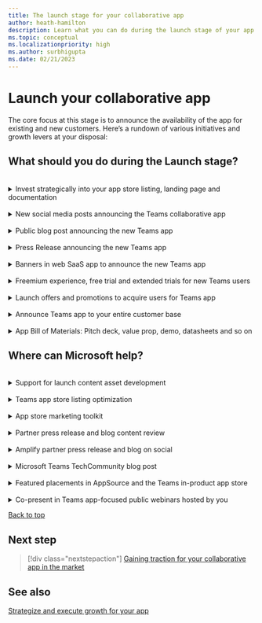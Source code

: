 ```yaml
---
title: The launch stage for your collaborative app
author: heath-hamilton
description: Learn what you can do during the launch stage of your app to grow your app.
ms.topic: conceptual
ms.localizationpriority: high
ms.author: surbhigupta
ms.date: 02/21/2023
---
```

# Launch your collaborative app

The core focus at this stage is to announce the availability of the app for existing and new customers. Here’s a rundown of various initiatives and growth levers at your disposal:

## What should you do during the Launch stage?

<br>

<details>
<summary>Invest strategically into your app store listing, landing page and documentation</summary>

Ensure that you’ve included links to your Teams app on your landing page, documentation, marketing materials, and so on. For more information, see [Promote your app on another site](../overview.md#promote-your-app-on-another-site) to fetch the link to your app inside the Teams in-product marketplace.

To get the public AppSource link, visiy [Microsoft AppSource](https://appsource.microsoft.com/marketplace/apps?exp=ubp8&page=1&product=teams) and search for your app in the search box. Pick the URL from your browser’s address bar.

Focus on the following with respect to your app store listing, landing page and documentation at this stage:

- **App store listing**: It's the description and metadata that appears on the public Teams marketplace. It's the most important piece of text that conveys what your app can do, and the value users can derive out of it. The app store listing appears within the App Store in Teams clients and the Manage Apps section in the Teams Admin Center. It also appears on the AppSource public marketplace on the web.

    Here’s some key guidance:

  - Call out specifically what your app can do inside Teams vs focusing on your core SaaS product. Users are hiring your app to do a job in Teams, not in your web SaaS app for the browser or native mobile clients and want to be certain it can deliver value inside Teams. It helps if you can call out the degree of overlap in terms of supported scenarios between your core SaaS product and Teams app.
  - Use bullet points and emojis to break the wall of text and achieve better readability.
  - Include screenshots in your listing that show the app’s experience and underscore the user value inside Teams.
  - Include a video in your listing that focuses on showing the app’s experience inside Teams. Generic marketing videos that talk about the user problem your app is solving or one that simply gives an overview of your entire SaaS product aren't meaningful. It leads to higher customer satisfaction if you set accurate expectations for your app's value and user experience inside Teams.
  - Ensure to include customer testimonials or quotes directly in your description and links to public references and success stories to build trust that your Teams app has already benefited customers. It will instill confidence in new customers looking to acquire or try your app.

    **Resources and examples for inspiration**

    Your app store listing must meet the validation guidelines and Teams marketplace policies to be published.

    For more information on optimizing your app store listing, see [Chapter 2 in Marketplace Best Practices Guide](https://aka.ms/marketplacebestpracticesguide).

- **Landing page**: It's the landing page for your app hosted on your website. You can use this page to talk about your Teams app in full detail. It must include the value delivered inside Teams, personas targeted, key scenarios, details of subscription or pricing, customer testimonials, and so on.  You can use this page to receive traffic from your core SaaS product or periodic digital or social campaigns.

    Here’s some key guidance:

  - As you’ve built a collaborative app inside Teams, avoid labeling it as a “Teams integration” page and linking it under the “Integrations” section in your website header, navigation menu or footer.
  - Your Teams collaborative app deserves a top-level link in your website header, navigation menu or footer. Make it easy to discover – more traffic is the first step to increased acquisition.
  - Use the recommended app store CTA arts on multiple places on this page prominently to direct users to acquire your app.
  - Include beautiful video, animated GIFs, and artful screenshots of your real Teams app on this page for impactful storytelling. Your goal should be to get everyone who lands on this page to install and try out your Teams app immediately.
  - Ensure to include credible customer testimonials (with their permissions of course) and links to public references and success stories to build trust that your Teams app has already benefited customers.
  - It’s a good practice to include a FAQ section where users can quickly find answers to their most common queries related to your Teams app. It can include scenarios, features, any other cost or pricing, which SaaS subscription plans of yours support the Teams app, and so on.
  - Include download links to on-demand webinars or sign-up links to scheduled trainings, webinars, or events for your Teams app on this page. Remember all of these will result in valuable marketing qualified leads for your app.
  - Include a section on this page to collect user feedback about the Teams app including new feature asks. You can also use the landing page to prominently showcase the planned roadmap for your Teams app. Your users can use this page to upvote or downvote upcoming features. Users are more likely to pick your app over competition if they see continuous investments in the product.
  - This page must link to public pages and host downloadable copies of various bills of materials for your Teams app (see the bill of materials section). It can include technical solution datasheets, Teams app one-pager, IT admin guides, end-user facing app usage guides, and so on.
  - Your detailed public support or documentation page for the Teams app (see Documentation section) must also be prominently discoverable on this page. Users typically stumble upon the app’s landing page via search results.
  - Add a link to this page in your core SaaS product, for example, web app, native mobile apps, from periodic digital or social campaigns targeted at users who are likely to be using Teams.
  - If you have a support chatbot available on your website to help visitors find the right information or get human assistance, ensure that you deploy and tune the same for visitors coming to this page for your Teams app to assist them at priority.

    **Resources and examples for inspiration**

    For more information on guidelines for your website landing page, see [Chapter 3 in Marketplace Best Practices Guide](https://aka.ms/marketplacebestpracticesguide).

    You must use a badge on your landing page to direct users to acquire your app from AppSource or the Teams in-client marketplace:

    :::image type="content" source="../../../../../assets/images/app-fundamentals/landing-page.png" alt-text="Badge to acquire app from AppSource or Teams in-client marketplace." lightbox="../../../../../assets/images/app-fundamentals/landing-page.png":::

- **Documentation**: Coinciding with your Teams app going live, you must ensure the following public documentation is hosted and discoverable publicly on your website:

  - **Support page for Teams collaborative app**: This page must contain any setup and configuration instructions required in your SaaS backend for the Teams app to function. Among other things, it must also include the following:

    - App rollout and governance guidelines for IT admins.
    - Troubleshooting steps for both IT admins and users should they run into specific problems.
    - Support FAQs.
    - How to raise support requests for your Teams app.
    - SLAs promised.

    Include links to download your app’s technical solution datasheet and IT admin facing guides on this page as these help existing and new prospective customers evaluate your app.

  - **Usage guide for Teams collaborative app**: It's a highly recommended page to handhold new users in getting started with your app. It’s an opportunity to show how users can immediately get value by using your app inside Teams.

      Include links to download the Teams app one-pager and end-user facing app usage guides on this page. We highly recommend adding a [Share to Teams](../../../../build-and-test/share-to-teams-from-web-apps.md) button on this page so that users who found this page the resources contained here helpful can easily share it with their colleagues.

  If you have a support chatbot available on your website to help visitors find the right information or get human assistance, ensure that you deploy and tune the same for visitors coming to this page for your Teams app to assist them at priority.

[Back to top](#what-should-you-do-during-the-launch-stage)
</details>
<br>
<details>
<summary>New social media posts announcing the Teams collaborative app</summary>

You can generate interest from both existing and new customers and also drive traffic to your app‘s landing page or directly to the app’s listing in Teams Marketplace through social media posts and paid campaigns executed on your social channels.

Remember to include media, such as a video or an animated GIF in your post to make it rich and interactive. Mention **@M365** and **@MicrosoftTeams** in your posts. Use the hashtags #Teamsapps, #MicrosoftTeams, #TeamsISV throughout the year in social media posts for your collaborative app. It aids in extending exposure and flagging Microsoft’s social team for a potential retweet.

  :::image type="content" source="../../../../../assets/images/app-fundamentals/social-media-posts.png" alt-text="Social media posts." lightbox="../../../../../assets/images/app-fundamentals/social-media-posts.png" :::

Connect with the [ISV Marketplace Success Rewards Program team](mailto:rewards@microsoft.com) to seek guidance for your social media campaign and possible collaboration with Microsoft for execution. You can also seek help with the success metrics you should measure, such as:

- Number of views or clicks on your social posts.
- Number of visitors on your landing page.
- Number of MQLs generated on the landing page.
- Number of visitors to your app’s listing in the marketplace.
- Number of Teams app installs post launch.

[Back to top](#what-should-you-do-during-the-launch-stage)
</details>
<br>
<details>
<summary>Public blog post announcing the new Teams app</summary>

Blog posts help communicate the value of your app and its integration with Microsoft Teams to your audience. Use your blog to introduce your Teams app, how to use it and communicate the value prop for your users including use cases, scenarios and customer success stories. Include logos, animated GIFs, screenshots, quotes, URLs, and information pertinent to promoting your app.

> [!NOTE]
> When using your blog channel to drive press or media coverage or to request Microsoft quotes, refer to Microsoft’s Press Release guidelines for reviews (see the press release section).

[Back to top](#what-should-you-do-during-the-launch-stage)
</details>
<br>
<details>
<summary>Press Release announcing the new Teams app</summary>

Use PRs to publicly announce the application you've built and your collaboration with Microsoft.

> [!NOTE]
> Press releases and quotes must be reviewed by Microsoft representatives.

Connect with the [ISV Marketplace Success Rewards Program team](mailto:rewards@microsoft.com) to avail of the service to review your press release draft and get a quote from Microsoft. Once you publicly post your press release, evangelize through other channels. Microsoft doesn't post partner press releases. <!-- // Example press releases. // -->

[Back to top](#what-should-you-do-during-the-launch-stage)
</details>
<br>
<details>
<summary>Banners in web SaaS app to announce the new Teams app</summary>

Include in-product CTAs prominently in your web SaaS product to let users know about your new or updated Teams collaborative app. You can use transient banners, notifications bar, what’s new notifications inside your SaaS product’s UI for all users.

:::image type="content" source="../../../../../assets/images/app-fundamentals/in-product-banner.png" alt-text="In-product banner." lightbox="../../../../../assets/images/app-fundamentals/in-product-banner.png" :::

You can also use push notifications to relevant users, such as those belonging to those customers of yours who use Microsoft 365.

The banner or notification CTA can direct users to your app‘s landing page or directly to the app’s listing in Teams Marketplace.

[Back to top](#what-should-you-do-during-the-launch-stage)
</details>
<br>
<details>
<summary>Freemium experience, free trial and extended trials for new Teams users</summary>

Since your goal at this stage is to achieve product-market fit for your app, it’s critical to learn how users are perceiving your new app and if they’re getting the intended value by using the app. If you have a freemium SaaS offering, offer a limited feature set in your Teams app for free. If not already done for your core SaaS product, offer free trials to users who sign up for your app (and SaaS service) through the Teams marketplace (that is AppSource or Teams in-product store). If you already offer trials for your SaaS product and your standard free trial period is 15 days, consider extending the trial period for Teams users to 30-60 days.

Given you’ve built your Teams app for collaborative use cases, you'll naturally want trial users to invite their colleagues as well to use your app in shared context inside Teams. An extended trial facilitates collaborative evaluation of your app and increases the likelihood of these users converting to paid and sticky customers.

[Back to top](#what-should-you-do-during-the-launch-stage)
</details>
<br>
<details>
<summary>Launch offers and promotions to acquire users for Teams app</summary>

To acquire new customers for your Teams collaborative app, consider offering a little extra incentive to Teams users other than what’s available for your core SaaS product. If your app requires paid subscriptions, consider offering launch period discounts.

Consider promotions, such as 1:1 product demos, customer success consultations, invite-only webinars, trainings for the entire business unit or team using your Teams app help to differentiate your app. Such promotions help accelerate customer acquisition.

If you've already listed your transactable SaaS subscriptions for the Teams app in the marketplace, ensure that you price them at a discount. It encourages users to purchase your offer directly from the Teams marketplace.

:::image type="content" source="../../../../../assets/images/app-fundamentals/launch-offers-promotions.png" alt-text="Screenshot shows the launch offers and promotions page in Teams." lightbox="../../../../../assets/images/app-fundamentals/launch-offers-promotions.png" :::

[Back to top](#what-should-you-do-during-the-launch-stage)
</details>
<br>
<details>
<summary>Announce Teams app to your entire customer base</summary>

The first time your Teams app goes live on the marketplace and for every subsequent major updates, consider outreach to your entire customer base announcing the availability of the app. While social media posts, public blog post and press releases are for the entire world audience, direct-to-customer emails are the best channel to drive awareness about your app within existing customer organizations.

Ensure that you introduce your Teams app, its usage, and its value proposition for your users. You must include use cases, scenarios, customer stories via animated GIFs, screenshots, quotes, and CTAs to your app’s public landing page. Also, add install links to the Teams marketplace for the benefit of those users who are willing to get started immediately.

[Back to top](#what-should-you-do-during-the-launch-stage)
</details>
<br>
<details>
<summary>App Bill of Materials: Pitch deck, value prop, demo, datasheets and so on</summary>

To help Microsoft’s customer-facing teams talk about your app, we encourage you to develop comprehensive Go-to-Market Bill of Materials (GTM BOM). This bill of materials enables thousands of Microsoft customer-facing personnel to successfully discuss and demonstrate the benefits of your app when meeting with customers.

:::row:::
    :::column:::
        :::image type="content" source="../../../../../assets/images/app-fundamentals/app-bill-a.png" alt-text="App bill material." lightbox="../../../../../assets/images/app-fundamentals/app-bill-a.png" :::
    :::column-end:::
    :::column:::
  :::image type="content" source="../../../../../assets/images/app-fundamentals/app-bill-b.png" alt-text="App bill of materials." lightbox="../../../../../assets/images/app-fundamentals/app-bill-b.png" :::
    :::column-end:::
:::row-end:::

| GTM BOM asset | Description |
| --- | --- |
| One-page overview | Provides an overview of what your app does and the core value proposition of using the app inside Microsoft Teams. |
| Customer pitch deck | A customer-shareable PowerPoint presentation that demonstrates the value of your app integrated within the Microsoft Teams platform. The presentation details the core benefits, features and capabilities of your app and includes a story of a customer successfully using your app. |
| Demo video | An under 90-seconds video that demonstrates the features of your app and how it adds value to your customer. |
| Global contacts list | A list of contacts within your organization across regions that Microsoft customer success, sales and engineering teams can engage to facilitate app deployment and onboard new customers. |
| Customer success story | A one-page PowerPoint slide that shares how a customer is successfully using your app in Microsoft Teams and the benefit they're receiving from it. |
| Customer support for end users and IT Admins | An overview of how customers can get support for any issues they encounter using your integrated Microsoft Teams app. |
| IT Admin - App Config and Rollout Guide | A guide for IT admins of customer organizations to configure and roll out the integrated Microsoft Teams app for their users. |
| End User - Getting Started and Usage Guide | A guide for end users on how to get signed in and use the features of your integrated Microsoft Teams app. |
| Technical solution datasheet | Provides an overview of the architecture, APIs, data handling and compliance aspects of your Teams app. This document is helpful for IT admins as well as  Microsoft sales and customer success engineers when rolling out an overall solution into a customer’s organization. |
| Adoption templates (emails, flyers) | Emailer and poster templates both your customers and Microsoft’s customer-facing employees can use to drive awareness of your app within the customer organization. |

Once built, you can host the same bill of materials on your app's public landing page, support and documentation pages for handy distribution and easy reference for customers.

[Back to top](#what-should-you-do-during-the-launch-stage)
</details>

## Where can Microsoft help?

<br>
<details>
<summary>Support for launch content asset development</summary>

Connect with the [ISV Marketplace Success Rewards Program team](mailto:rewards@microsoft.com) and request access to a comprehensive set of [bill of materials templates](https://microsoft.sharepoint.com/:f:/t/ModernWorkPartnerGTM/EpRZF5EvTHJDiBbEkekahiwBbkP7HvmRFu7af_syDipzRw?e=YlXPZM) and branding guidance for use in your Microsoft Teams app marketing activities. Review the template(s) or guidance provided and upload your drafted GTM BOM asset(s) and request form(s) per instructions for Microsoft to distribute internally.

</details>
<br>
<details>
<summary>Teams app store listing optimization</summary>

Improve your solution listing in Teams marketplace by following the best practices [here](/azure/marketplace/gtm-offer-listing-best-practices).

</details>
<br>
<details>
<summary>App store marketing toolkit</summary>

Get free, customizable marketing and sales resources, such as data sheets, presentations, and more collateral to customize marketing for your Teams app [here](https://partner.microsoft.com/asset#/?type=marketing-campaigns&area=mrkt).

</details>
<br>
<details>
<summary>Partner press release and blog content review</summary>

Publicly announce your Teams app by leveraging this service to review of a press release you draft and get a quote from a Microsoft representative. Watch this [short video](https://partner.microsoft.com/asset/detail/spm-20-how-to-write-a-press-release-mp4) to learn how to create an effective press release by using eight key pointers and connect with the [ISV Marketplace Success Rewards Program team](mailto:rewards@microsoft.com) for using the offer.

</details>
<br>
<details>
<summary>Amplify partner press release and blog on social</summary>

Microsoft can help Teams customers gain awareness of your new or updated collaborative app by including your app in the Commercial Marketplace “What’s New” blog as well as amplifying your blog or PR on social channels. Connect with the [ISV Marketplace Success Rewards Program team](mailto:rewards@microsoft.com) for using the offer.

</details>
<br>
<details>
<summary>Microsoft Teams TechCommunity blog post</summary>

Contact the field, account, or engineering representatives from Microsoft to discuss the possibility of publishing a dedicated blog post on Teams blog. Here's an example of a [blog post](https://techcommunity.microsoft.com/t5/microsoft-teams-blog/salesforce-brings-sales-and-service-data-into-microsoft-teams-to/ba-p/2521221).

</details>
<br>
<details>
<summary>Featured placements in AppSource and the Teams in-product app store</summary>

Contact your Microsoft field, account or engineering representatives or connect with the [ISV Marketplace Success Rewards Program team](mailto:rewards@microsoft.com) to feature your app in AppSource and the Teams in-client app store merchandising sections. Ensure your app experience is free of bugs to boost your chances of getting promoted on the store.

> [!NOTE]
> The Microsoft Teams store editorial team determines the prominence and location of an app within the editorial sections such as promo banner on the Teams store based on ranking parameters.
>
> For more information, see [Microsoft Teams store ranking parameters](../teams-store-ranking-parameters.md).

</details>
<br>
<details>
<summary>Co-present in Teams app-focused public webinars hosted by you</summary>

Contact your Microsoft field, account, or engineering representatives to request their participation in to-customer webinars you’ve planned for announcing and evangelizing your Teams collaborative app.

</details>

[Back to top](#launch-your-collaborative-app)

## Next step

> [!div class="nextstepaction"]
> [Gaining traction for your collaborative app in the market](gain-traction.md)

## See also

[Strategize and execute growth for your app](overview-app-growth.md)
